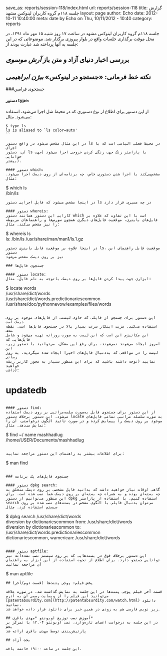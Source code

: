 save_as: reports/session-118/index.html
url: reports/session-118
title: گزارش جلسه ۱۱۸م گروه کاربران لینوکس مشهد
layout: page
author: Echo
date: 2012-10-11 10:40:00
meta: date by Echo on Thu, 10/11/2012 - 10:40
category: reports

جلسه ۱۱۸م گروه کاربران لینوکس مشهد در ساعت ۱۷ روز شنبه ۱۵ مهر ماه ۱۳۹۱، در محل
موقت برگذاری جلسات واقع در بلوار پیروزی برگذار شد.
موضوعاتی که در این جلسه به آنها پرداخته شد عبارت بودند از:  


<!--more-->


## بررسی اخبار دنیای آزاد و متن باز *آرش موسوی*
## نکته خط فرمانی: «جستجو در لینوکس» *بیژن ابراهیمی*
###جستجوی فرامین
#### دستور type:
از این دستور برای اطلاع از نوع دستوری که در محیط شل اجرا می‌شود، استفاده می‌شود. مثال:

```
$ type ls  
ls is aliased to `ls color=auto'
``

در این مثال مشخص می‌شود در واقع دستور ls در محیط فعلی الیاسی است که با اجرای
آن، دستور ls با پارامتر‌ رنگ جهت رنگی کردن خروجی اجرا می‌شود (جهت خوانایی
بیشتر).

#### دستور which:
مشخص‌می‌کند با اجرا شدن دستوری خاص، چه برنامه‌ای از روی دیسک اجرا می‌شود. مثال:

```
$ which ls  
/bin/ls
```
در اینجا مشخص می‌شود که فایل اجرایی دستور ls در چه مسیری قرار دارد

#### دستور whereis:
کارایی این دستور همانند دستور which است با این تفاوت که علاوه بر فایل‌های باینری، موقعیت فایل‌های دیگری همچون سورس‌ها و راهنما‌های مربوطه را نیز مشخص می‌کند. مثال:

```
$ whereis ls  
ls: /bin/ls /usr/share/man/man1/ls.1.gz
```
در اینجا علاوه بر موقعیت فایل باینری دستور ls، موقعیت فایل راهنمای این دستور
نیز بر روی دیسک مشخص می‌شود

### جستجوی فایل‌ها

#### دستور locate:
ابزاری جهت پیدا کردن فایل‌ها بر روی دیسک باتوجه به نام فایل. مثال:

```
$ locate words  
/usr/share/dict/words  
/usr/share/dict/words.predictionariescommon  
/usr/share/doc/pythonnevow/examples/files/words
```

این دستور برای جستجو از فایلی که حاوی لیستی از فایل‌های موجود بر روی دیسک است
استفاده می‌کند. مزیت اینکار سرعت بسیار بالا در جستجوی فایل‌ها است. نقطه ضعف
این مکانیزم این است که این لیست به صورت روزانه تهیه می‌شود و شامل فایل‌هایی که
امروز ایجاد می‌شوند نمی‌شوند. برای رفع این مشکل، می‌توانید با دستور زیر، این
لیست را در مواقعی که به‌دنبال فایل‌های اخیرا ایجاد شده میگردید، به روز رسانی
نمایید (توجه داشته باشید که برای این منظور سنیاز به مجوز کاربر ریشه خواهید
داشت):

```
# updatedb
```

#### دستور find:
از این دستور برای جستجوی فایل به‌صورت سلسه‌مراتبی بر روی دیسک استفاده می‌شود. این دستور برخلاف دستور locate به صورت سلسله مراتبی تمامی فایل‌های موجود بر روی دیسک را پیمایش کرده و در صورت تائید الگوی درخواستی، آن را نمایش می‌دهد. مثال:

```
$ find ~/ name mashhadlug  
/home/USER/Documents/mashhadlug
```

برای اطلاعات بیشتر به راهنمای این دستور مراجعه نمایید:

```
$ man find
```

### جستجوی فایل‌های یک برنامه

#### دستور dpkg search:
گاهی اوقات نیاز خواهید داشت که بدانید فایل مشخصی بر روی دیسک متعلق به چه بسته‌ای بوده و به همراه چه بسته‌ای بر روی دیسک شما نصب شده است. برای این منظور می‌توانیم از دستور dpkg استفاده کنیم. با استفاده از پارامتر search می‌توان بدنبال فایلی با الگوی مشخص در بسته‌های نصب شده بر روی سیستم استفاده کرد. مثال

```
$ dpkg search /usr/share/dict/words  
diversion by dictionariescommon from: /usr/share/dict/words  
diversion by dictionariescommon to:
/usr/share/dict/words.predictionariescommon  
dictionariescommon, wamerican: /usr/share/dict/words
```

#### دستور aptfile:
این دستور برخلاف فوق در بسته‌هایی که بر روی سیستم نصب نشده‌اند نیز توانایی جستجو دارد. برای اطلاع از نحوه استفاده از این ابزار به راهنمای آن مراجعه نمائید

```
$ man aptfile
```
## پخش فیلم: پوچی پتنت‌ها (قسمت دوم/آخر)

قسمت آخر فیلم پوچی پتنت‌ها در این جلسه به نمایش گذاشته شد. در صورت علاقه
می‌توانید این فیلم را از وبسایت رسمی آن به آدرس
[patentabsurdity.com](http://patentabsurdity.com/watch.html) دانلود نمائید.
زیر نویس فارسی هم به زودی در همین خبر برای دانلود قرار داده خواهد شد.  

## آموزش نصب توزیع اوبونتو *مهدی باقری*
در این جلسه به درخواست اعضای تازه‌وارد، نصب اوبونتو ۱۲.۰۴ با تمرکز بر بخش
پارتیشن‌بندی توسط مهدی باقری ارائه شد

## بحث آزاد

این جلسه در ساعت ۱۹:۰۰ خاتمه یافت.
